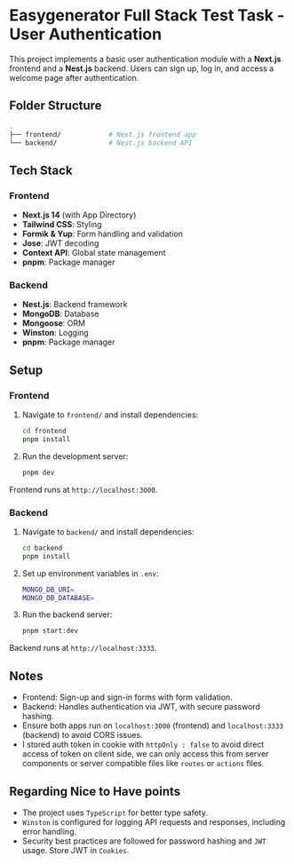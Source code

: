 # Easygenerator Full Stack Test Task - User Authentication

This project implements a basic user authentication module with a **Next.js** frontend and a **Nest.js** backend. Users can sign up, log in, and access a welcome page after authentication.

## Folder Structure

```bash
.
├── frontend/            # Next.js frontend app
└── backend/             # Nest.js backend API
```

## Tech Stack

### Frontend
- **Next.js 14** (with App Directory)
- **Tailwind CSS**: Styling
- **Formik & Yup**: Form handling and validation
- **Jose**: JWT decoding
- **Context API**: Global state management
- **pnpm**: Package manager

### Backend
- **Nest.js**: Backend framework
- **MongoDB**: Database
- **Mongoose**: ORM
- **Winston**: Logging
- **pnpm**: Package manager

## Setup

### Frontend

1. Navigate to `frontend/` and install dependencies:
   ```bash
   cd frontend
   pnpm install
   ```

2. Run the development server:
   ```bash
   pnpm dev
   ```

Frontend runs at `http://localhost:3000`.

### Backend

1. Navigate to `backend/` and install dependencies:
   ```bash
   cd backend
   pnpm install
   ```

2. Set up environment variables in `.env`:
   ```bash
   MONGO_DB_URI=
   MONGO_DB_DATABASE=
   ```

3. Run the backend server:
   ```bash
   pnpm start:dev
   ```

Backend runs at `http://localhost:3333`.

## Notes

- Frontend: Sign-up and sign-in forms with form validation.
- Backend: Handles authentication via JWT, with secure password hashing.
- Ensure both apps run on `localhost:3000` (frontend) and `localhost:3333` (backend) to avoid CORS issues.
- I stored auth token in cookie with `httpOnly : false` to avoid direct access of token on client side, we can only access this from server components or server compatible files like `routes` or `actions` files.

## Regarding Nice to Have points

- The project uses `TypeScript` for better type safety.
- `Winston` is configured for logging API requests and responses, including error handling.
- Security best practices are followed for password hashing and `JWT` usage. Store JWT in `Cookies`.
